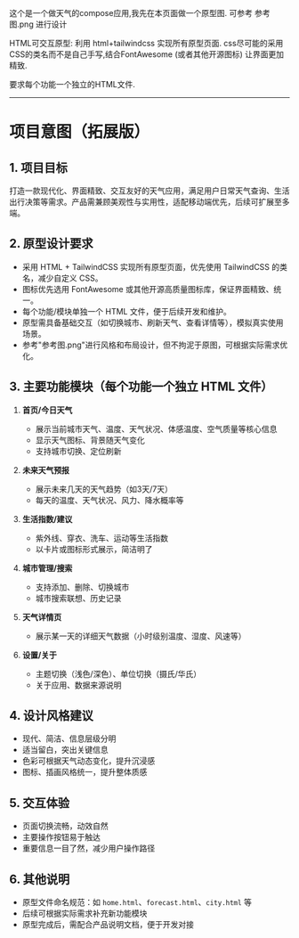 这个是一个做天气的compose应用,我先在本页面做一个原型图.
可参考 参考图.png 进行设计

HTML可交互原型: 利用 html+tailwindcss 实现所有原型页面.
css尽可能的采用CSS的类名而不是自己手写,结合FontAwesome (或者其他开源图标)
让界面更加精致.

要求每个功能一个独立的HTML文件.

---

# 项目意图（拓展版）

## 1. 项目目标
打造一款现代化、界面精致、交互友好的天气应用，满足用户日常天气查询、生活出行决策等需求。产品需兼顾美观性与实用性，适配移动端优先，后续可扩展至多端。

## 2. 原型设计要求
- 采用 HTML + TailwindCSS 实现所有原型页面，优先使用 TailwindCSS 的类名，减少自定义 CSS。
- 图标优先选用 FontAwesome 或其他开源高质量图标库，保证界面精致、统一。
- 每个功能/模块单独一个 HTML 文件，便于后续开发和维护。
- 原型需具备基础交互（如切换城市、刷新天气、查看详情等），模拟真实使用场景。
- 参考"参考图.png"进行风格和布局设计，但不拘泥于原图，可根据实际需求优化。

## 3. 主要功能模块（每个功能一个独立 HTML 文件）
1. **首页/今日天气**  
   - 展示当前城市天气、温度、天气状况、体感温度、空气质量等核心信息
   - 显示天气图标、背景随天气变化
   - 支持城市切换、定位刷新

2. **未来天气预报**  
   - 展示未来几天的天气趋势（如3天/7天）
   - 每天的温度、天气状况、风力、降水概率等

3. **生活指数/建议**  
   - 紫外线、穿衣、洗车、运动等生活指数
   - 以卡片或图标形式展示，简洁明了

4. **城市管理/搜索**  
   - 支持添加、删除、切换城市
   - 城市搜索联想、历史记录

5. **天气详情页**  
   - 展示某一天的详细天气数据（小时级别温度、湿度、风速等）

6. **设置/关于**  
   - 主题切换（浅色/深色）、单位切换（摄氏/华氏）
   - 关于应用、数据来源说明

## 4. 设计风格建议
- 现代、简洁、信息层级分明
- 适当留白，突出关键信息
- 色彩可根据天气动态变化，提升沉浸感
- 图标、插画风格统一，提升整体质感

## 5. 交互体验
- 页面切换流畅，动效自然
- 主要操作按钮易于触达
- 重要信息一目了然，减少用户操作路径

## 6. 其他说明
- 原型文件命名规范：如 `home.html`、`forecast.html`、`city.html` 等
- 后续可根据实际需求补充新功能模块
- 原型完成后，需配合产品说明文档，便于开发对接



